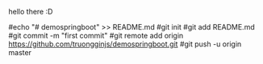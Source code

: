 hello there :D


#echo "# demospringboot" >> README.md
#git init
#git add README.md
#git commit -m "first commit"
#git remote add origin https://github.com/truongginjs/demospringboot.git
#git push -u origin master

